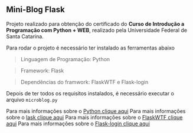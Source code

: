## Mini-Blog Flask

Projeto realizado para obtenção do certificado do **Curso de Introdução a Programação com Python + WEB**, realizado pela Universidade Federal de Santa Catarina.


Para rodar o projeto é necessário ter instalado as ferramentas abaixo

> Linguagem de Programação: Python

> Framework: Flask

> Dependências do framwork: FlaskWTF e Flask-login

Depois de ter todos os requisitos instalados, é necessário executar o arquivo ```microblog.py```

Para mais informações sobre o [Python clique aqui](https://www.python.org/)
Para mais informações sobre o [lask clique aqui](https://flask.palletsprojects.com/en/2.2.x/)
Para mais informações sobre o [FlaskWTF clique aqui](https://flask-wtf.readthedocs.io/en/1.0.x/)
Para mais informações sobre o [Flask-login clique aqui](https://flask-login.readthedocs.io/en/latest/)
